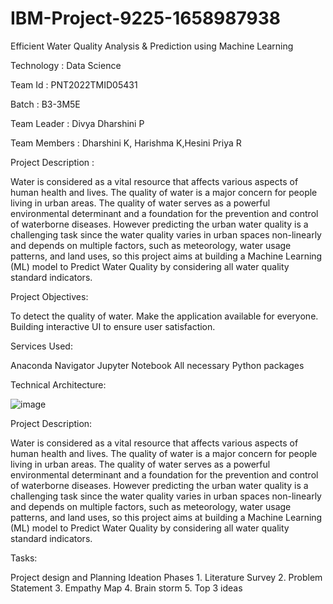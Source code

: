# IBM-Project-9225-1658987938
Efficient Water Quality Analysis &amp; Prediction using Machine Learning

Technology : Data Science

Team Id : PNT2022TMID05431

Batch : B3-3M5E

Team Leader : Divya Dharshini P

Team Members : Dharshini K, Harishma K,Hesini Priya R

Project Description :

Water is considered as a vital resource that affects various aspects of human health and lives. The quality of water is a major concern for people living in urban areas. The quality of water serves as a powerful environmental determinant and a foundation for the prevention and control of waterborne diseases. However predicting the urban water quality is a challenging task since the water quality varies in urban spaces non-linearly and depends on multiple factors, such as meteorology, water usage patterns, and land uses, so this project aims at building a Machine Learning (ML) model to Predict Water Quality by considering all water quality standard indicators.

Project Objectives:

To detect the quality of water. Make the application available for everyone. Building interactive UI to ensure user satisfaction. 

Services Used:

Anaconda Navigator Jupyter Notebook All necessary Python packages 

Technical Architecture: 

![image](https://user-images.githubusercontent.com/84734173/196248602-5431b41e-a1c9-4f27-9fe8-061028a3a145.png)


Project Description:

Water is considered as a vital resource that affects various aspects of human health and lives. The quality of water is a major concern for people living in urban areas. The quality of water serves as a powerful environmental determinant and a foundation for the prevention and control of waterborne diseases. However predicting the urban water quality is a challenging task since the water quality varies in urban spaces non-linearly and depends on multiple factors, such as meteorology, water usage patterns, and land uses, so this project aims at building a Machine Learning (ML) model to Predict Water Quality by considering all water quality standard indicators.

Tasks: 

Project design and Planning Ideation Phases
        1. Literature Survey 
        2. Problem Statement 
        3. Empathy Map 
        4. Brain storm 
        5. Top 3 ideas
        
        
